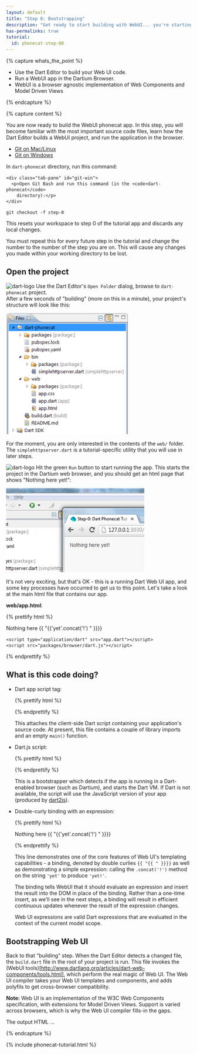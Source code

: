 ```yaml
---
layout: default
title: "Step 0: Bootstrapping"
description: "Get ready to start building with WebUI... you're starting a journey of discovery"
has-permalinks: true
tutorial:
  id: phonecat-step-00
---
```


{% capture whats_the_point %}

* Use the Dart Editor to build your Web UI code.
* Run a WebUI app in the Dartium Browser.
* WebUI is a browser agnostic implementation of Web Components and Model 
Driven Views

{% endcapture %}

{% capture content %}

You are now ready to build the WebUI phonecat app. In this step, you will become 
familiar with the most important source code files, learn how the Dart Editor 
builds a WebUI project, and run the application in the browser.

<div class="tabbable" show="true">
  <ul class="nav nav-tabs">
    <li class="active"><a href="#git-mac" data-toggle="tab">Git on Mac/Linux</a></li>
    <li><a href="#git-win" data-toggle="tab">Git on Windows</a></li>
  </ul>
  <div class="tab-content">
    <div class="tab-pane active" id="git-mac">
    	<p>In <code>dart-phonecat</code> directory, run this command:</p>
    </div>

    <div class="tab-pane" id="git-win">
      <p>Open Git Bash and run this command (in the <code>dart-phonecat</code> 
        directory):</p>
    </div>
  </div>
</div>

    git checkout -f step-0

This resets your workspace to step 0 of the tutorial app and discards any local
changes.

You must repeat this for every future step in the tutorial and 
change the number to the number of the step you are on. This will 
cause any changes you made within your working directory 
to be lost.

## Open the project

![dart-logo](/imgs/Dart_Logo_21.png)
Use the Dart Editor's `Open Folder` dialog, browse to `dart-phonecat` project.  
After a few seconds of "building" (more on this in a minute), your project's 
structure will look like this:

![Project layout](images/00_01-project-layout.png)

For the moment, you are only interested in the contents of the `web/` folder.  The `simplehttpserver.dart` is a tutorial-specific utility that you will use in later steps.

![dart-logo](/imgs/Dart_Logo_21.png)
Hit the green `Run` button to start running the app.  This starts the project 
in the Dartium web browser, and you should get an html page that shows 
"Nothing here yet!":

![First run output](images/00_02-project-first-run.png)

It's not very exciting, but that's OK - this is a running Dart Web UI app, and
some key processes have occurred to get us to this point.  Let's take a look at 
the main html file that contains our app.

**web/app.html**:

{% prettify html %}

<!DOCTYPE html>

<html>
  <head>
    <meta charset="utf-8">
    <title>Step-0: Dart Phonecat Tutorial</title>
    <link rel="stylesheet" href="app.css">
  </head>
  <body>
     <p>Nothing here {{ "{{'yet'.concat('!') " }}}}</p>

    <script type="application/dart" src="app.dart"></script>
    <script src="packages/browser/dart.js"></script>
  </body>
</html>

{% endprettify %}

## What is this code doing?

- Dart app script tag:

  {% prettify html %}

  <script type="application/dart" src="app.dart"></script>

  {% endprettify %}

  This attaches the client-side Dart script containing your application's source
  code.  At present, this file contains a couple of library imports
  and an empty `main()` function.

- Dart.js script:
 
  {% prettify html %}

  <script src="packages/browser/dart.js"></script>

  {% endprettify %}

  This is a bootstrapper which detects if the app is running in a Dart-enabled
  browser (such as Dartium), and starts the Dart VM.  If Dart is not available,
  the script will use the JavaScript version of your app (produced by 
  [dart2js](http://www.dartlang.org/docs/dart2js/)).

- Double-curly binding with an expression:

  {% prettify html %}

  <p>Nothing here {{ "{{'yet'.concat('!') " }}}}</p>

  {% endprettify %}

  This line demonstrates one of the core features of Web UI's templating 
  capabilities - a binding, denoted by double curlies `{{ "{{ " }}}}` as well as 
  demonstrating a simple expression: calling the `.concat('!')` method on the 
  string `'yet'` to produce `'yet!'`.

  The binding tells WebUI that it should evaluate an expression and insert the 
  result into the DOM in place of the binding.  Rather than a one-time insert,
  as we'll see in the next steps, a binding will result in efficient continuous
  updates whenever the result of the expression changes.

  Web UI expressions are valid Dart expressions that are evaluated in the 
  context of the current model scope.

## Bootstrapping Web UI

Back to that "building" step.  When the Dart Editor detects a changed file, the
`build.dart` file in the root of your project is run.  This file invokes the 
(WebUI tools)[http://www.dartlang.org/articles/dart-web-components/tools.html], 
which perform the real magic of Web UI.  The Web UI compiler takes your 
Web UI templates and components, and adds polyfils to get cross-browser 
compatibility.

<aside class="alert alert-info" markdown="1">
  <strong>Note:</strong>
  Web UI is an implementation of the W3C Web Components specification, with 
  extensions for Model Driven Views.  Support is varied across browsers, which
  is why the Web UI compiler fills-in the gaps.
</aside>

The output HTML ...

{% endcapture %}

{% include phonecat-tutorial.html %}
